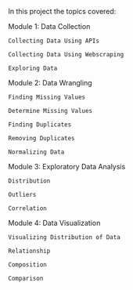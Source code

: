 In this project the topics covered:

Module 1: Data Collection
 

    Collecting Data Using APIs

    Collecting Data Using Webscraping

    Exploring Data

Module 2: Data Wrangling
 

    Finding Missing Values

    Determine Missing Values

    Finding Duplicates

    Removing Duplicates

    Normalizing Data

Module 3: Exploratory Data Analysis

    Distribution

    Outliers

    Correlation

Module 4: Data Visualization
 

    Visualizing Distribution of Data

    Relationship

    Composition

    Comparison
